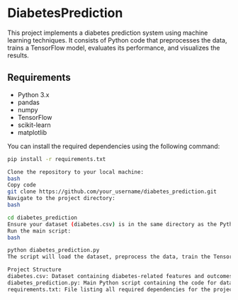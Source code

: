 # DiabetesPrediction

This project implements a diabetes prediction system using machine learning techniques. It consists of Python code that preprocesses the data, trains a TensorFlow model, evaluates its performance, and visualizes the results.

## Requirements

- Python 3.x
- pandas
- numpy
- TensorFlow
- scikit-learn
- matplotlib

You can install the required dependencies using the following command:

```bash
pip install -r requirements.txt

Clone the repository to your local machine:
bash
Copy code
git clone https://github.com/your_username/diabetes_prediction.git
Navigate to the project directory:
bash

cd diabetes_prediction
Ensure your dataset (diabetes.csv) is in the same directory as the Python files.
Run the main script:
bash

python diabetes_prediction.py
The script will load the dataset, preprocess the data, train the TensorFlow model, evaluate its performance, and visualize the results.

Project Structure
diabetes.csv: Dataset containing diabetes-related features and outcomes.
diabetes_prediction.py: Main Python script containing the code for data preprocessing, model training, evaluation, and visualization.
requirements.txt: File listing all required dependencies for the project.
